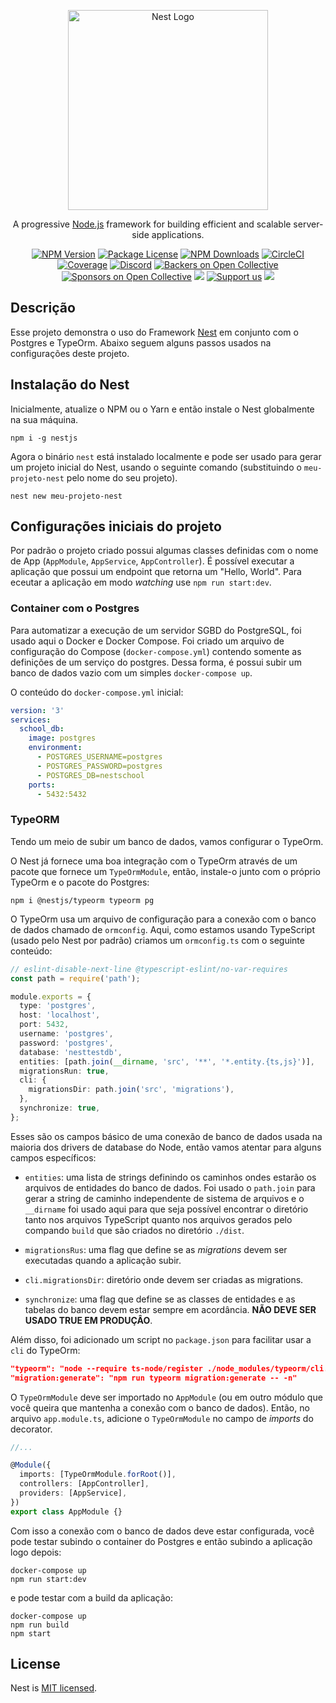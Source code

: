 <p align="center">
  <a href="http://nestjs.com/" target="blank"><img src="https://nestjs.com/img/logo_text.svg" width="320" alt="Nest Logo" /></a>
</p>

[circleci-image]: https://img.shields.io/circleci/build/github/nestjs/nest/master?token=abc123def456
[circleci-url]: https://circleci.com/gh/nestjs/nest

  <p align="center">A progressive <a href="http://nodejs.org" target="_blank">Node.js</a> framework for building efficient and scalable server-side applications.</p>
    <p align="center">
<a href="https://www.npmjs.com/~nestjscore" target="_blank"><img src="https://img.shields.io/npm/v/@nestjs/core.svg" alt="NPM Version" /></a>
<a href="https://www.npmjs.com/~nestjscore" target="_blank"><img src="https://img.shields.io/npm/l/@nestjs/core.svg" alt="Package License" /></a>
<a href="https://www.npmjs.com/~nestjscore" target="_blank"><img src="https://img.shields.io/npm/dm/@nestjs/common.svg" alt="NPM Downloads" /></a>
<a href="https://circleci.com/gh/nestjs/nest" target="_blank"><img src="https://img.shields.io/circleci/build/github/nestjs/nest/master" alt="CircleCI" /></a>
<a href="https://coveralls.io/github/nestjs/nest?branch=master" target="_blank"><img src="https://coveralls.io/repos/github/nestjs/nest/badge.svg?branch=master#9" alt="Coverage" /></a>
<a href="https://discord.gg/G7Qnnhy" target="_blank"><img src="https://img.shields.io/badge/discord-online-brightgreen.svg" alt="Discord"/></a>
<a href="https://opencollective.com/nest#backer" target="_blank"><img src="https://opencollective.com/nest/backers/badge.svg" alt="Backers on Open Collective" /></a>
<a href="https://opencollective.com/nest#sponsor" target="_blank"><img src="https://opencollective.com/nest/sponsors/badge.svg" alt="Sponsors on Open Collective" /></a>
  <a href="https://paypal.me/kamilmysliwiec" target="_blank"><img src="https://img.shields.io/badge/Donate-PayPal-ff3f59.svg"/></a>
    <a href="https://opencollective.com/nest#sponsor"  target="_blank"><img src="https://img.shields.io/badge/Support%20us-Open%20Collective-41B883.svg" alt="Support us"></a>
  <a href="https://twitter.com/nestframework" target="_blank"><img src="https://img.shields.io/twitter/follow/nestframework.svg?style=social&label=Follow"></a>
</p>
  <!--[![Backers on Open Collective](https://opencollective.com/nest/backers/badge.svg)](https://opencollective.com/nest#backer)
  [![Sponsors on Open Collective](https://opencollective.com/nest/sponsors/badge.svg)](https://opencollective.com/nest#sponsor)-->

## Descrição

Esse projeto demonstra o uso do Framework [Nest](https://nestjs.com/) em
conjunto com o Postgres e TypeOrm. Abaixo seguem alguns passos usados na
configurações deste projeto.

## Instalação do Nest

Inicialmente, atualize o NPM ou o Yarn e então instale o Nest globalmente na sua
máquina.

```
npm i -g nestjs
```

Agora o binário `nest` está instalado localmente e pode ser usado para gerar um
projeto inicial do Nest, usando o seguinte comando (substituindo o
`meu-projeto-nest` pelo nome do seu projeto).

```
nest new meu-projeto-nest
```

## Configurações iniciais do projeto

Por padrão o projeto criado possui algumas classes definidas com o nome de App
(`AppModule`, `AppService`, `AppController`). É possível executar a aplicação
que possui um endpoint que retorna um "Hello, World". Para eceutar a aplicação
em modo _watching_ use `npm run start:dev`.

### Container com o Postgres

Para automatizar a execução de um servidor SGBD do PostgreSQL, foi usado aqui o
Docker e Docker Compose. Foi criado um arquivo de configuração do Compose
(`docker-compose.yml`) contendo somente as definições de um serviço do postgres.
Dessa forma, é possui subir um banco de dados vazio com um simples
`docker-compose up`.

O conteúdo do `docker-compose.yml` inicial:

```yaml
version: '3'
services:
  school_db:
    image: postgres
    environment:
      - POSTGRES_USERNAME=postgres
      - POSTGRES_PASSWORD=postgres
      - POSTGRES_DB=nestschool
    ports:
      - 5432:5432
```

### TypeORM

Tendo um meio de subir um banco de dados, vamos configurar o TypeOrm.

O Nest já fornece uma boa integração com o TypeOrm através de um pacote que
fornece um `TypeOrmModule`, então, instale-o junto com o próprio TypeOrm e o
pacote do Postgres:

```
npm i @nestjs/typeorm typeorm pg
```

O TypeOrm usa um arquivo de configuração para a conexão com o banco de dados
chamado de `ormconfig`. Aqui, como estamos usando TypeScript (usado pelo Nest
por padrão) criamos um `ormconfig.ts` com o seguinte conteúdo:

```ts
// eslint-disable-next-line @typescript-eslint/no-var-requires
const path = require('path');

module.exports = {
  type: 'postgres',
  host: 'localhost',
  port: 5432,
  username: 'postgres',
  password: 'postgres',
  database: 'nesttestdb',
  entities: [path.join(__dirname, 'src', '**', '*.entity.{ts,js}')],
  migrationsRun: true,
  cli: {
    migrationsDir: path.join('src', 'migrations'),
  },
  synchronize: true,
};
```
Esses são os campos básico de uma conexão de banco de dados usada na maioria dos
drivers de database do Node, então vamos atentar para alguns campos específicos:

* `entities`: uma lista de strings definindo os caminhos ondes estarão os
arquivos de entidades do banco de dados. Foi usado o `path.join` para gerar a
string de caminho independente de sistema de arquivos e o `__dirname` foi usado
aqui para que seja possível encontrar o diretório tanto nos arquivos TypeScript
quanto nos arquivos gerados pelo compando `build` que são criados no diretório
`./dist`.

* `migrationsRus`: uma flag que define se as _migrations_ devem ser executadas
quando a aplicação subir.

* `cli.migrationsDir`: diretório onde devem ser criadas as migrations.

* `synchronize`: uma flag que define se as classes de entidades e as tabelas do
banco devem estar sempre em acordância. **NÃO DEVE SER USADO TRUE EM PRODUÇÂO**.

Além disso, foi adicionado um script no `package.json` para facilitar usar a
`cli` do TypeOrm:

```json
"typeorm": "node --require ts-node/register ./node_modules/typeorm/cli.js",
"migration:generate": "npm run typeorm migration:generate -- -n"
```
O `TypeOrmModule` deve ser importado no `AppModule` (ou em outro módulo que você
queira que mantenha a conexão com o banco de dados). Então, no arquivo
`app.module.ts`, adicione o `TypeOrmModule` no campo de _imports_ do decorator.

```ts
//...

@Module({
  imports: [TypeOrmModule.forRoot()],
  controllers: [AppController],
  providers: [AppService],
})
export class AppModule {}
```
Com isso a conexão com o banco de dados deve estar configurada, você pode testar
subindo o container do Postgres e então subindo a aplicação logo depois:

```
docker-compose up
npm run start:dev
```

e pode testar com a build da aplicação:

```
docker-compose up
npm run build
npm start
```


## License

Nest is [MIT licensed](LICENSE).
